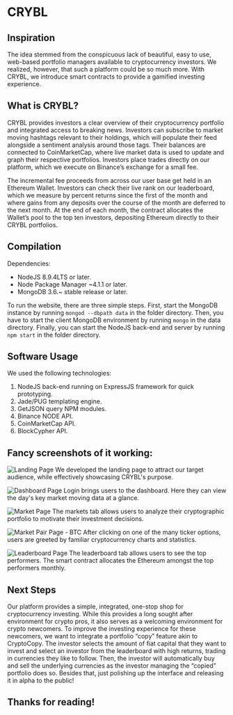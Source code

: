 # CRYBL

## Inspiration
The idea stemmed from the conspicuous lack of beautiful, easy to use, web-based portfolio managers available to cryptocurrency investors. We realized, however, that such a platform could be so much more. With CRYBL, we introduce smart contracts to provide a gamified investing experience.

## What is CRYBL?
CRYBL provides investors a clear overview of their cryptocurrency portfolio and integrated access to breaking news. Investors can subscribe to market moving hashtags relevant to their holdings, which will populate their feed alongside a sentiment analysis around those tags. Their balances are connected to CoinMarketCap, where live market data is used to update and graph their respective portfolios. Investors place trades directly on our platform, which we execute on Binance’s exchange for a small fee.

The incremental fee proceeds from across our user base get held in an Ethereum Wallet. Investors can check their live rank on our leaderboard, which we measure by percent returns since the first of the month and where gains from any deposits over the course of the month are deferred to the next month. At the end of each month, the contract allocates the Wallet’s pool to the top ten investors, depositing Ethereum directly to their CRYBL portfolios.  

## Compilation

Dependencies: 
* NodeJS 8.9.4LTS or later.
* Node Package Manager ~4.1.1 or later.
* MongoDB 3.6.~ stable release or later.

To run the website, there are three simple steps. First, start the MongoDB instance by running ```mongod --dbpath data``` in the folder directory. Then, you have to start the client MongoDB environment by running ```mongo``` in the data directory. Finally, you can start the NodeJS back-end and server by running ```npm start``` in the folder directory. 

## Software Usage
We used the following technologies: 

1. NodeJS back-end running on ExpressJS framework for quick prototyping.
2. Jade/PUG templating engine.
3. GetJSON query NPM modules.
4. Binance NODE API. 
5. CoinMarketCap API.
6. BlockCypher API. 

## Fancy screenshots of it working:

![Landing Page](https://i.imgur.com/QD7bcVm.png)
We developed the landing page to attract our target audience, while effectively showcasing CRYBL's purpose.

![Dashboard Page](https://i.imgur.com/hgCkFav.png)
Login brings users to the dashboard. Here they can view the day's key market moving data at a glance.

![Market Page](https://i.imgur.com/eGpn1ER.png)
The markets tab allows users to analyze their cryptographic portfolio to motivate their investment decisions.

![Market Pair Page - BTC](https://i.imgur.com/iIjNaQN.png)
After clicking on one of the many ticker options, users are greeted by familiar cryptocurrency charts and statistics.

![Leaderboard Page](https://i.imgur.com/H7hOlwi.png)
The leaderboard tab allows users to see the top performers. The smart contract allocates the Ethereum amongst the top performers monthly.

## Next Steps

Our platform provides a simple, integrated, one-stop shop for cryptocurrency investing. While this provides a long sought after environment for crypto pros, it also serves as a welcoming environment for crypto newcomers. To improve the investing experience for these newcomers, we want to integrate a portfolio “copy” feature akin to CryptoCopy. The investor selects the amount of fiat capital that they want to invest and select an investor from the leaderboard with high returns, trading in currencies they like to follow. Then, the investor will automatically buy and sell the underlying currencies as the investor managing the “copied” portfolio does so. Besides that, just polishing up the interface and releasing it in alpha to the public!

## Thanks for reading!
